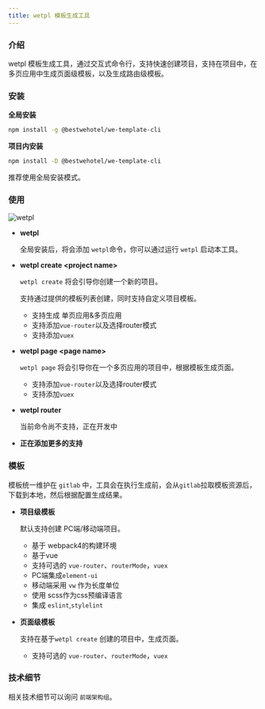 ```yaml
---
title: wetpl 模板生成工具
---
```


### 介绍

wetpl 模板生成工具，通过交互式命令行，支持快速创建项目，支持在项目中，在多页应用中生成页面级模板，以及生成路由级模板。

### 安装

**全局安装**
``` sh
npm install -g @bestwehotel/we-template-cli
```

**项目内安装**
``` sh
npm install -D @bestwehotel/we-template-cli
```

推荐使用全局安装模式。

### 使用

![wetpl](/docs/wetpl_demo.gif)

* **wetpl**

  全局安装后，将会添加 `wetpl`命令，你可以通过运行 `wetpl` 启动本工具。

* **wetpl create \<project name\>**

  `wetpl create` 将会引导你创建一个新的项目。

  支持通过提供的模板列表创建，同时支持自定义项目模板。

  - 支持生成 单页应用&多页应用
  - 支持添加`vue-router`以及选择router模式
  - 支持添加`vuex`

* **wetpl page \<page name\>**

  `wetpl page` 将会引导你在一个多页应用的项目中，根据模板生成页面。

  - 支持添加`vue-router`以及选择router模式
  - 支持添加`vuex`

* **wetpl router**

  当前命令尚不支持，正在开发中

* **正在添加更多的支持**


### 模板

模板统一维护在 `gitlab` 中，工具会在执行生成前，会从`gitlab`拉取模板资源后，下载到本地，然后根据配置生成结果。

* **项目级模板**

  默认支持创建 PC端/移动端项目。<br />
  - 基于 webpack4的构建环境
  - 基于vue
  - 支持可选的 `vue-router`、`routerMode`，`vuex`
  - PC端集成`element-ui`
  - 移动端采用 `vw` 作为长度单位
  - 使用 scss作为css预编译语言
  - 集成 `eslint`,`stylelint`

* **页面级模板**

  支持在基于`wetpl create` 创建的项目中，生成页面。<br/>
  - 支持可选的 `vue-router`、`routerMode`，`vuex`


### 技术细节

相关技术细节可以询问 `前端架构组`。
